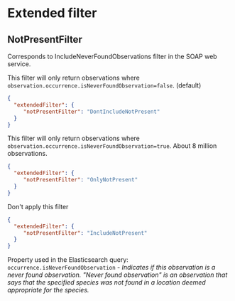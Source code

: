 ﻿# Extended filter

## NotPresentFilter
Corresponds to IncludeNeverFoundObservations filter in the SOAP web service.

This filter will only return observations where `observation.occurrence.isNeverFoundObservation=false`.
(default)
```json
{
  "extendedFilter": {
     "notPresentFilter": "DontIncludeNotPresent"
  }
}
```

This filter will only return observations where `observation.occurrence.isNeverFoundObservation=true`. About 8 million observations.
```json
{
  "extendedFilter": {
     "notPresentFilter": "OnlyNotPresent"
  }
}
```

Don't apply this filter 
```json
{
  "extendedFilter": {
     "notPresentFilter": "IncludeNotPresent"
  }
}
```

Property used in the Elasticsearch query: 
`occurrence.isNeverFoundObservation` - *Indicates if this observation is a never found observation. "Never found observation" is an observation that says that the specified species was not found in a location deemed appropriate for the species.*
